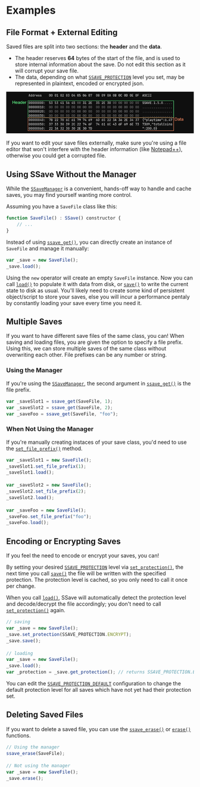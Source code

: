 # Examples

## File Format + External Editing

Saved files are split into two sections: the **header** and the **data**.

- The header reserves **64** bytes of the start of the file, and is used to store internal information about the save. Do not edit this section as it will corrupt your save file.
- The data, depending on what [`SSAVE_PROTECTION`](enums.md#ssave_protection) level you set, may be represented in plaintext, encoded or encrypted json.

![ ](assets/ssave-file-format.png)

If you want to edit your save files externally, make sure you're using a file editor that won't interfere with the header information (like [Notepad++](https://notepad-plus-plus.org/)), otherwise you could get a corrupted file.

## Using SSave Without the Manager

While the [`SSaveManager`](ssave-manager.md) is a convenient, hands-off way to handle and cache saves, you may find yourself wanting more control.

Assuming you have a `SaveFile` class like this:

```js
function SaveFile() : SSave() constructor {
    // ...
}
```

Instead of using [`ssave_get()`](ssave-manager.md#ssave_getssaveconstructor-fileprefix), you can directly create an instance of `SaveFile` and manage it manually:

```js
var _save = new SaveFile();
_save.load();
```

Using the `new` operator will create an empty `SaveFile` instance. Now you can call [`load()`](ssave.md#ssaveloadfileprefix) to populate it with data from disk, or [`save()`](ssave.md#ssavesave) to write the current state to disk as usual.
You'll likely need to create some kind of persistent object/script to store your saves, else you will incur a performance pentaly by constantly loading your save every time you need it.

## Multiple Saves

If you want to have different save files of the same class, you can! When saving and loading files, you are given the option to specify a file prefix. Using this, we can store multiple saves of the same class without overwriting each other. File prefixes can be any number or string.

### Using the Manager

If you're using the [`SSaveManager`](ssave-manager.md), the second argument in [`ssave_get()`](ssave-manager.md#ssave_getssaveconstructor-fileprefix) is the file prefix.

```js
var _saveSlot1 = ssave_get(SaveFile, 1);
var _saveSlot2 = ssave_get(SaveFile, 2);
var _saveFoo = ssave_get(SaveFile, "foo");
```

### When Not Using the Manager

If you're manually creating instaces of your save class, you'd need to use the [`set_file_prefix()`](ssave.md#ssaveset_file_prefixfileprefix) method.

```js
var _saveSlot1 = new SaveFile();
_saveSlot1.set_file_prefix(1);
_saveSlot1.load();

var _saveSlot2 = new SaveFile();
_saveSlot2.set_file_prefix(2);
_saveSlot2.load();

var _saveFoo = new SaveFile();
_saveFoo.set_file_prefix("foo");
_saveFoo.load();
```

## Encoding or Encrypting Saves

If you feel the need to encode or encrypt your saves, you can!

By setting your desired [`SSAVE_PROTECTION`](enums.md#ssave_protection) level via [`set_protection()`](ssave.md#ssaveset_protectionprotection), the next time you call [`save()`](ssave.md#ssavesave) the file will be written with the specified protection. The protection level is cached, so you only need to call it once per change.

When you call [`load()`](ssave.md#ssaveloadfileprefix), SSave will automatically detect the protection level and decode/decrypt the file accordingly; you don't need to call [`set_protection()`](ssave.md#ssaveset_protectionprotection) again.

```js
// saving
var _save = new SaveFile();
_save.set_protection(SSAVE_PROTECTION.ENCRYPT);
_save.save();

// loading
var _save = new SaveFile();
_save.load();
var _protection = _save.get_protection(); // returns SSAVE_PROTECTION.ENCRYPT
```

You can edit the [`SSAVE_PROTECTION_DEFAULT`](config.md#ssave_protection_default) configuration to change the default protection level for all saves which have not yet had their protection set.

## Deleting Saved Files

If you want to delete a saved file, you can use the [`ssave_erase()`](ssave-manager.md#ssave_erasessaveconstructor-fileprefix) or [`erase()`](ssave.md#ssavedeletefileprefix) functions.

```js
// Using the manager
ssave_erase(SaveFile);

// Not using the manager
var _save = new SaveFile();
_save.erase();
```
